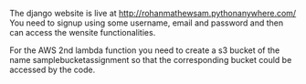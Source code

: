 The django website is live at http://rohanmathewsam.pythonanywhere.com/ You need to signup using some username, email and password and then can access the wensite functionalities.

For the AWS 2nd lambda function you need to create a s3 bucket of the name samplebucketassignment so that the corresponding bucket could be accessed by the code.
